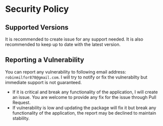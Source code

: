 # Security Policy

## Supported Versions

It is recommended to create issue for any support needed. It is also recommended to keep up to date with the latest version.

## Reporting a Vulnerability

You can report any vulnerability to following email address: `robinmilfor870@gmail.com`. I will try to notify or fix the vulnerabilty but immediate support is not guaranteed.

 - If it is critical and break any functionality of the application, I will create an issue.
   You are welcome to provide any fix for the issue through Pull Request.
 - If vulnerability is low and updating the package will fix it but break any functionality of the application,
   the report may be declined to maintain stability.
